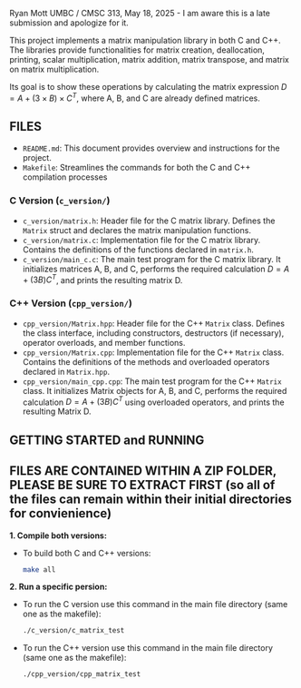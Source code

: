Ryan Mott
UMBC / CMSC 313,
May 18, 2025 - I am aware this is a late submission and apologize for it.

This project implements a matrix manipulation library in both C and C++. The libraries provide functionalities for matrix creation, deallocation, printing, scalar multiplication, matrix addition, matrix transpose, and matrix on matrix multiplication.

Its goal is to show these operations by calculating the matrix expression $D = A + (3 \times B) \times C^T$, where A, B, and C are already defined matrices.

## FILES

* `README.md`: This document provides overview and instructions for the project.
* `Makefile`: Streamlines the commands for both the C and C++ compilation processes

### C Version (`c_version/`)
* `c_version/matrix.h`: Header file for the C matrix library. Defines the `Matrix` struct and declares the matrix manipulation functions.
* `c_version/matrix.c`: Implementation file for the C matrix library. Contains the definitions of the functions declared in `matrix.h`.
* `c_version/main_c.c`: The main test program for the C matrix library. It initializes matrices A, B, and C, performs the required calculation $D = A + (3B)C^T$, and prints the resulting matrix D.

### C++ Version (`cpp_version/`)
* `cpp_version/Matrix.hpp`: Header file for the C++ `Matrix` class. Defines the class interface, including constructors, destructors (if necessary), operator overloads, and member functions.
* `cpp_version/Matrix.cpp`: Implementation file for the C++ `Matrix` class. Contains the definitions of the methods and overloaded operators declared in `Matrix.hpp`.
* `cpp_version/main_cpp.cpp`: The main test program for the C++ `Matrix` class. It initializes Matrix objects for A, B, and C, performs the required calculation $D = A + (3B)C^T$ using overloaded operators, and prints the resulting Matrix D.

## GETTING STARTED and RUNNING
## FILES ARE CONTAINED WITHIN A ZIP FOLDER, PLEASE BE SURE TO EXTRACT FIRST (so all of the files can remain within their initial directories for convienience)

**1. Compile both versions:**
* To build both C and C++ versions:
    ```bash
    make all
    ```


**2. Run a specific persion:**
* To run the C version use this command in the main file directory (same one as the makefile):
    ```bash
    ./c_version/c_matrix_test
    ```
* To run the C++ version use this command in the main file directory (same one as the makefile):
    ```bash
    ./cpp_version/cpp_matrix_test
    ```
